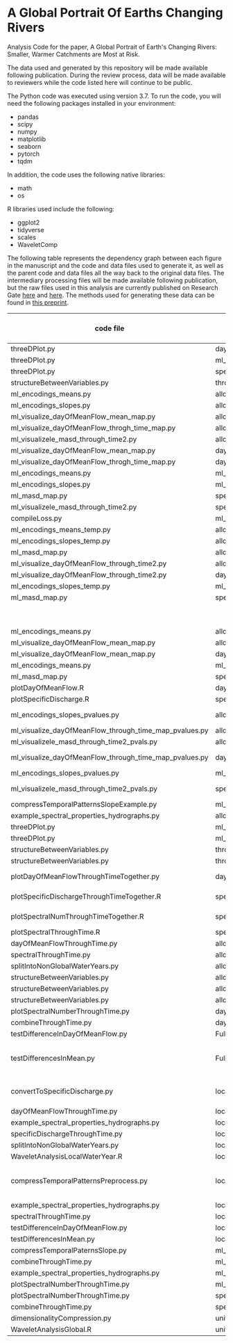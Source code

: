 # A Global Portrait Of Earths Changing Rivers
Analysis Code for the paper, A Global Portrait of Earth's Changing Rivers: Smaller, Warmer Catchments are Most at Risk.

The data used and generated by this repository will be made available following publication. During the review process, data will be made available to reviewers
while the code listed here will continue to be public.

The Python code was executed using version 3.7. To run the code, you will need the following packages installed in your environment:

- pandas
- scipy
- numpy
- matplotlib
- seaborn
- pytorch
- tqdm

In addition, the code uses the following native libraries:
- math
- os


R libraries used include the following:
- ggplot2
- tidyverse
- scales
- WaveletComp

The following table represents the dependency graph between each figure in the manuscript and the code and data files used to generate it, as well as the parent code and data files all the way back to the original data files. The intermediary processing files will be made available following publication, but the raw files used in this analysis are currently published on Research Gate [here](https://www.researchgate.net/publication/354085237_Daily_Streamflow_Data_hemisphere_corrected#fullTextFileContent) and [here](https://www.researchgate.net/publication/354080229_Streamflow_Metrics_and_Catchment_Characteristics_for_Global_Streamflow_Dataset). The methods used for generating these data can be found in [this preprint](https://www.researchgate.net/publication/354197150_The_Music_of_Rivers_How_the_Mathematics_of_Waves_Reveals_Global_Drivers_of_Streamflow_Regime).


code file | input file | output file | figure produced (if any) | Notes
-------------- | ---- | -------- | ------ | -----
threeDPlot.py | day_of_mean_flow_vs_size.csv |  | 1 | All panels
threeDPlot.py | ml_slope_encodings1.csv |  | 1 | 
threeDPlot.py | specific_discharge_vs_size.csv |  | 1 | 
structureBetweenVariables.py | throughTimeCombined.csv |  | 2 | All panels
ml_encodings_means.py | alldata.csv |  | 3 | 
ml_encodings_slopes.py  | alldata.csv |  | 3 | 
ml_visualize_dayOfMeanFlow_mean_map.py | alldata.csv |  | 3 | 
ml_visualize_dayOfMeanFlow_throgh_time_map.py | alldata.csv |  | 3 | 
ml_visualizele_masd_through_time2.py | alldata.csv |  | 3 | 
ml_visualize_dayOfMeanFlow_mean_map.py | dayOfMeanFlowThroughTime.csv |  | 3 | Panel D
ml_visualize_dayOfMeanFlow_throgh_time_map.py | dayOfMeanFlowThroughTime.csv |  | 3 | Panel C
ml_encodings_means.py | ml_slope_encodings1.csv |  | 3 | Panel F
ml_encodings_slopes.py  | ml_slope_encodings1.csv |  | 3 | Panel E
ml_masd_map.py | specific_discharge_vs_size.csv |  | 3 | Panel B
ml_visualizele_masd_through_time2.py | specific_discharge_vs_size.csv |  | 3 | Panel A
compileLoss.py | ml_exampleXslope_encodings_loss_.csv |  | S1 | 
ml_encodings_means_temp.py | alldata.csv |  | S10 | Panel C
ml_encodings_slopes_temp.py | alldata.csv |  | S10 | Panel F
ml_masd_map.py | alldata.csv |  | S10 | 
ml_visualize_dayOfMeanFlow_through_time2.py | alldata.csv |  | S10 | 
ml_visualize_dayOfMeanFlow_through_time2.py | dayOfMeanFlowThroughTime.csv |  | S10 | Panel E
ml_encodings_slopes_temp.py | ml_slope_encodings1.csv |  | S10 | 
ml_masd_map.py | specific_discharge_vs_size.csv |  | S10 | Panel A
|  |  |  | S10 | Panel B
|  |  |  | S10 | Panel D
ml_encodings_means.py | alldata.csv |  | S11 | 
ml_visualize_dayOfMeanFlow_mean_map.py | alldata.csv |  | S11 | 
ml_visualize_dayOfMeanFlow_mean_map.py | dayOfMeanFlowThroughTime.csv |  | S11 | Panel B
ml_encodings_means.py | ml_slope_encodings1.csv |  | S11 | Panel C
ml_masd_map.py | specific_discharge_vs_size.csv |  | S11 | Panel A
plotDayOfMeanFlow.R | day_of_mean_flow_vs_size.csv |  | S12 | Panel B
plotSpecificDischarge.R  | specific_discharge_vs_size.csv |  | S12 | Panel A
ml_encodings_slopes_pvalues.py | alldata.csv |  | S13 | Panels E and F
ml_visualize_dayOfMeanFlow_through_time_map_pvalues.py | alldata.csv |  | S13 | 
ml_visualizele_masd_through_time2_pvals.py | alldata.csv |  | S13 | 
ml_visualize_dayOfMeanFlow_through_time_map_pvalues.py | dayOfMeanFlowThroughTime.csv |  | S13 | Panels C and D
ml_encodings_slopes_pvalues.py | ml_slope_encodings1.csv |  | S13 | 
ml_visualizele_masd_through_time2_pvals.py | specific_discharge_vs_size.csv |  | S13 | panels A and B
compressTemporalPatternsSlopeExample.py | ml_all_years_data_separate.csv | ml_exampleXslope_encodings_loss_.csv | S2 | 
example_spectral_properties_hydrographs.py | alldata.csv |  | S3 | All panels
threeDPlot.py | ml_encodings_1.csv |  | S4 | All panels
threeDPlot.py | ml_encodings_1.csv |  | S5 | All panels
structureBetweenVariables.py | throughTimeCombined.csv |  | S6 | All panels
structureBetweenVariables.py | throughTimeCombined.csv |  | S7 | All panels
plotDayOfMeanFlowThroughTimeTogether.py | dayOfMeanFlowThroughTime.csv |  | S8 | "Panels D, E, and F"
plotSpecificDischargeThroughTimeTogether.R | specificDischargeThroughTime.csv |  | S8 | "Panels A, B, and C"
plotSpectralNumThroughTimeTogether.R | spectralNumber_acrossTime.csv |  | S8 | "Panels G, H, and I"
plotSpectralThroughTime.R | spectralPowersThroughTime.csv |  | S9 | 
dayOfMeanFlowThroughTime.py | alldata.csv | dayOfMeanFlowThroughTime.csv |  | 
spectralThroughTime.py | alldata.csv | spectralPowersThroughTime.csv |  | 
splitIntoNonGlobalWaterYears.py | alldata.csv | localWaterYear |  | 
structureBetweenVariables.py | alldata_hemisphereCorrected.csv |  |  | 
structureBetweenVariables.py | alldata_hemisphereCorrected.csv |  |  | 
structureBetweenVariables.py | alldata_hemisphereCorrected.csv |  |  | 
plotSpectralNumberThroughTime.py | day_of_mean_flow_vs_size.csv | spectralNumber_acrossTime.csv |  | 
combineThroughTime.py | dayOfMeanFlowThroughTime.csv | throughTimeCombined.csv |  | 
testDifferenceInDayOfMeanFlow.py | FullDatabase.csv | day_of_mean_flow_vs_size.csv |  | 
testDifferencesInMean.py | FulLDatabase.csv | specific_discharge_vs_size.csv |  | Convert discharge to specific disharge data
convertToSpecificDischarge.py | localWaterYear | localWaterYear |  | converts to specific discharge
dayOfMeanFlowThroughTime.py | localWaterYear | dayOfMeanFlowThroughTime.csv |  | 
example_spectral_properties_hydrographs.py | localWaterYear |  |  | 
specificDischargeThroughTime.py | localWaterYear | specificDischargeThroughTime.csv |  | 
splitIntoNonGlobalWaterYears.py | localWaterYear | universallyAlignedGlobalFlow_DailyQ2_column.csv |  | 
WaveletAnalysisLocalWaterYear.R | localWaterYear | localWaterYearSpectralDecomposition |  | 
compressTemporalPatternsPreprocess.py | localWaterYearSpectralDecomposition | ml_all_years_data_separate.csv |  | create dataset for dimensionality compression
example_spectral_properties_hydrographs.py | localWaterYearSpectralDecomposition |  |  | 
spectralThroughTime.py | localWaterYearSpectralDecomposition | spectralPowersThroughTime.csv |  | 
testDifferenceInDayOfMeanFlow.py | localWaterYearSpectralDecomposition | day_of_mean_flow_vs_size.csv |  | 
testDifferencesInMean.py | localWaterYearSpectralDecomposition | specific_discharge_vs_size.csv |  | 
compressTemporalPaternsSlope.py | ml_all_years_data_separate.csv | ml_slope_encodings1.csv |  | 
combineThroughTime.py | ml_slope_encodings1.csv | throughTimeCombined.csv |  | 
example_spectral_properties_hydrographs.py | ml_slope_encodings1.csv |  |  | 
plotSpectralNumberThroughTime.py | ml_slope_encodings1.csv | spectralNumber_acrossTime.csv |  | 
plotSpectralNumberThroughTime.py | specific_discharge_vs_size.csv | spectralNumber_acrossTime.csv |  | 
combineThroughTime.py | specificDischargeThroughTime.csv | throughTimeCombined.csv |  | 
dimensionalityCompression.py | universallyAligned_powers.csv | ml_encodings1.csv |  | 
WaveletAnalysisGlobal.R | universallyAlignedGlobalFlow_DailyQ2_column.csv | universallyAligned_powers.csv |  | 
